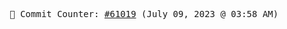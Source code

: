 <p align="center">
    <samp>
        📮 Commit Counter: <a href="https://github.com/Javascript-void0/Javascript-void0/commits/main">#61019</a> (July 09, 2023 @ 03:58 AM)
    </samp>
</p>